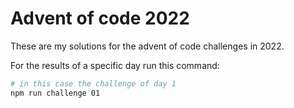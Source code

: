 <!--
 Copyright 2022 Rene Pohland.
 SPDX-License-Identifier: Apache-2.0
-->

# Advent of code 2022

These are my solutions for the advent of code challenges in 2022.

For the results of a specific day run this command:

```bash
# in this case the challenge of day 1
npm run challenge 01
```
